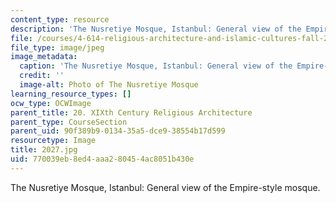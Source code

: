 ```yaml
---
content_type: resource
description: 'The Nusretiye Mosque, Istanbul: General view of the Empire-style mosque.'
file: /courses/4-614-religious-architecture-and-islamic-cultures-fall-2002/770039eb8ed4aaa280454ac8051b430e_2027.jpg
file_type: image/jpeg
image_metadata:
  caption: 'The Nusretiye Mosque, Istanbul: General view of the Empire-style mosque.'
  credit: ''
  image-alt: Photo of The Nusretiye Mosque
learning_resource_types: []
ocw_type: OCWImage
parent_title: 20. XIXth Century Religious Architecture
parent_type: CourseSection
parent_uid: 90f389b9-0134-35a5-dce9-38554b17d599
resourcetype: Image
title: 2027.jpg
uid: 770039eb-8ed4-aaa2-8045-4ac8051b430e
---
```

The Nusretiye Mosque, Istanbul: General view of the Empire-style mosque.

